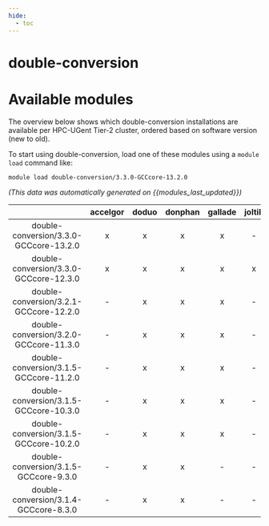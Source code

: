 ```yaml
---
hide:
  - toc
---
```


double-conversion
=================

# Available modules


The overview below shows which double-conversion installations are available per HPC-UGent Tier-2 cluster, ordered based on software version (new to old).

To start using double-conversion, load one of these modules using a `module load` command like:

```shell
module load double-conversion/3.3.0-GCCcore-13.2.0
```

*(This data was automatically generated on {{modules_last_updated}})*  

| |accelgor|doduo|donphan|gallade|joltik|shinx|skitty|
| :---: | :---: | :---: | :---: | :---: | :---: | :---: | :---: |
|double-conversion/3.3.0-GCCcore-13.2.0|x|x|x|x|-|x|x|
|double-conversion/3.3.0-GCCcore-12.3.0|x|x|x|x|x|x|x|
|double-conversion/3.2.1-GCCcore-12.2.0|-|x|x|x|-|-|-|
|double-conversion/3.2.0-GCCcore-11.3.0|-|x|x|x|-|-|-|
|double-conversion/3.1.5-GCCcore-11.2.0|-|x|x|x|-|-|-|
|double-conversion/3.1.5-GCCcore-10.3.0|-|x|x|x|-|-|-|
|double-conversion/3.1.5-GCCcore-10.2.0|-|x|x|x|-|-|-|
|double-conversion/3.1.5-GCCcore-9.3.0|-|x|x|-|-|-|-|
|double-conversion/3.1.4-GCCcore-8.3.0|-|x|x|-|-|-|-|
